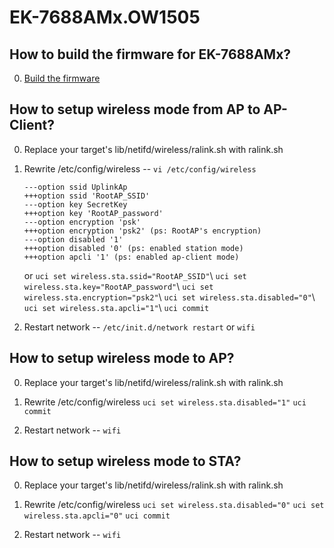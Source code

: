 # EK-7688AMx.OW1505


## How to build the firmware for EK-7688AMx?

0. [Build the firmware](http://labs.mediatek.com/fileMedia/download/87c801b5-d1e6-4227-9a29-b5421f2955ac#page=97&zoom=auto,70,239)

## How to setup wireless mode from AP to AP-Client? 

0. Replace your target's lib/netifd/wireless/ralink.sh with ralink.sh

0. Rewrite /etc/config/wireless -- `vi /etc/config/wireless`
   
   ```
   ---option ssid UplinkAp
   +++option ssid 'RootAP_SSID'
   ---option key SecretKey
   +++option key 'RootAP_password'
   ---option encryption 'psk'
   +++option encryption 'psk2' (ps: RootAP's encryption)
   ---option disabled '1'
   +++option disabled '0' (ps: enabled station mode)
   +++option apcli '1' (ps: enabled ap-client mode)
   ```
   or 
   `uci set wireless.sta.ssid="RootAP_SSID"`\\
   `uci set wireless.sta.key="RootAP_password"`\\
   `uci set wireless.sta.encryption="psk2"`\\
   `uci set wireless.sta.disabled="0"`\\
   `uci set wireless.sta.apcli="1"`\\
   `uci commit`


0. Restart network -- `/etc/init.d/network restart` or `wifi`

## How to setup wireless mode to AP?

0. Replace your target's lib/netifd/wireless/ralink.sh with ralink.sh

0. Rewrite /etc/config/wireless 
   `uci set wireless.sta.disabled="1"`
   `uci commit`

0. Restart network -- `wifi`

## How to setup wireless mode to STA?

0. Replace your target's lib/netifd/wireless/ralink.sh with ralink.sh

0. Rewrite /etc/config/wireless 
   `uci set wireless.sta.disabled="0"`
   `uci set wireless.sta.apcli="0"`
   `uci commit`

0. Restart network -- `wifi`

